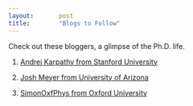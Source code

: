```yaml
---
layout:       post
title:        "Blogs to Follow"
---
```


<p class="lead">Check out these bloggers, a glimpse of the Ph.D. life.</p>

1. [Andrej Karpathy from Stanford University](http://karpathy.github.io/)

2. [Josh Meyer from University of Arizona](http://jrmeyer.github.io/)

3. [SimonOxfPhys from Oxford University](https://www.youtube.com/user/SimonOxfPhys/about)

